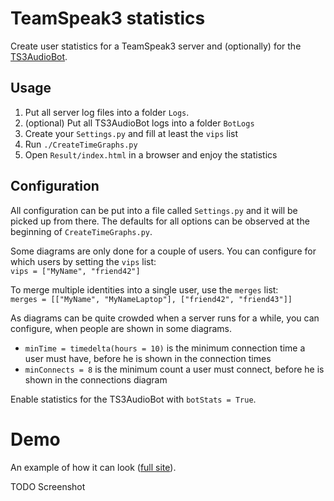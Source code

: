 # TeamSpeak3 statistics
Create user statistics for a TeamSpeak3 server and (optionally) for the [TS3AudioBot](https://github.com/Splamy/TS3AudioBot).

## Usage
 1. Put all server log files into a folder `Logs`.
 1. (optional) Put all TS3AudioBot logs into a folder `BotLogs`
 1. Create your `Settings.py` and fill at least the `vips` list
 1. Run `./CreateTimeGraphs.py`
 1. Open `Result/index.html` in a browser and enjoy the statistics

## Configuration
All configuration can be put into a file called `Settings.py` and it will be picked up from there. The defaults for all options can be observed at the beginning of `CreateTimeGraphs.py`.

Some diagrams are only done for a couple of users. You can configure for which users by setting the `vips` list:  
`vips = ["MyName", "friend42"]`

To merge multiple identities into a single user, use the `merges` list:  
`merges = [["MyName", "MyNameLaptop"], ["friend42", "friend43"]]`

As diagrams can be quite crowded when a server runs for a while, you can configure, when people are shown in some diagrams.

 - `minTime = timedelta(hours = 10)` is the minimum connection time a user must have, before he is shown in the connection times
 - `minConnects = 8` is the minimum count a user must connect, before he is shown in the connections diagram

Enable statistics for the TS3AudioBot with `botStats = True`.

# Demo

An example of how it can look ([full site]()).

TODO Screenshot
